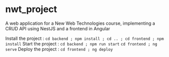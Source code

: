 # nwt_project
A web application for a New Web Technologies course, implementing a CRUD API using NestJS and a frontend in Angular

Install the project : 
`cd backend ; npm install ; cd .. ; cd frontend ; npm install`
Start the project :
`cd backend ; npm run start`
`cd frontend ; ng serve`
Deploy the project :
`cd frontend ; ng deploy`